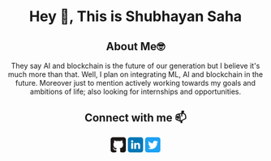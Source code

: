 <h1 align='center'>Hey 👋, This is Shubhayan Saha</h1>
<p align = 'center'> 
 <a href = https://www.linkedin.com/in/Shubhayan Saha target='blank'<img src=https://github.com/edent/SuperTinyIcons/blob/master/images/svg/linkedin.svg height='20' weight='20'></a></p>
<h2 align='center'>About Me🤓</h2>
<p align='center'>They say AI and blockchain is the future of our generation but I believe it's much more than that. Well, I plan on integrating ML, AI and blockchain in the future. Moreover just to mention actively working towards my goals and ambitions of life; also looking for internships and opportunities.</p><h2 align='center'>Connect with me  📫 </h2>
<p align = 'center'> 
 <a href = https://github.com/ShubhayanS target='blank'> <img src=https://github.com/edent/SuperTinyIcons/blob/master/images/svg/github.svg height='30' weight='30'/></a>
<a href = https://www.linkedin.com/in/Shubhayan Saha target='blank'> <img src=https://github.com/edent/SuperTinyIcons/blob/master/images/svg/linkedin.svg height='30' weight='30'/></a> 
<a href = https://twitter.com/Shubhayan9 target='blank'> <img src=https://github.com/edent/SuperTinyIcons/blob/master/images/svg/twitter.svg height='30' weight='30'/></a>
